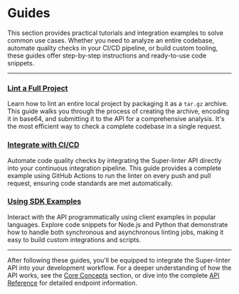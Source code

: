 # Guides

This section provides practical tutorials and integration examples to solve common use cases. Whether you need to analyze an entire codebase, automate quality checks in your CI/CD pipeline, or build custom tooling, these guides offer step-by-step instructions and ready-to-use code snippets.

---

### [Lint a Full Project](./guides-lint-project.md)

Learn how to lint an entire local project by packaging it as a `tar.gz` archive. This guide walks you through the process of creating the archive, encoding it in base64, and submitting it to the API for a comprehensive analysis. It's the most efficient way to check a complete codebase in a single request.

### [Integrate with CI/CD](./guides-ci-cd-integration.md)

Automate code quality checks by integrating the Super-linter API directly into your continuous integration pipeline. This guide provides a complete example using GitHub Actions to run the linter on every push and pull request, ensuring code standards are met automatically.

### [Using SDK Examples](./guides-sdk-examples.md)

Interact with the API programmatically using client examples in popular languages. Explore code snippets for Node.js and Python that demonstrate how to handle both synchronous and asynchronous linting jobs, making it easy to build custom integrations and scripts.

---

After following these guides, you'll be equipped to integrate the Super-linter API into your development workflow. For a deeper understanding of how the API works, see the [Core Concepts](./concepts.md) section, or dive into the complete [API Reference](./api-reference.md) for detailed endpoint information.